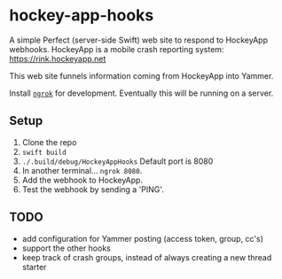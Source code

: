 hockey-app-hooks
================

A simple Perfect (server-side Swift) web site to respond to HockeyApp webhooks. HockeyApp is a mobile crash reporting system: https://rink.hockeyapp.net

This web site funnels information coming from HockeyApp into Yammer.

Install [`ngrok`](https://ngrok.com/) for development. Eventually this will be running on a server.

Setup
-----

1. Clone the repo
2. `swift build`
3. `./.build/debug/HockeyAppHooks` Default port is 8080
4. In another terminal... `ngrok 8080`.
5. Add the webhook to HockeyApp.
6. Test the webhook by sending a 'PING'.

TODO
----

- add configuration for Yammer posting (access token, group, cc's)
- support the other hooks
- keep track of crash groups, instead of always creating a new thread starter
